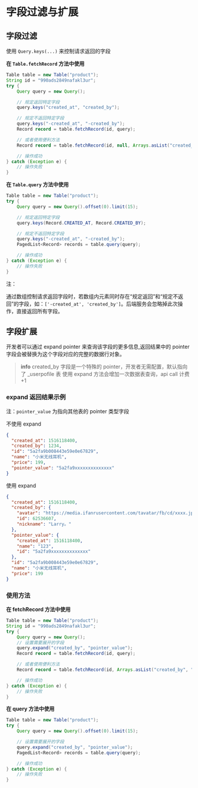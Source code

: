# 字段过滤与扩展

## 字段过滤

使用 `Query.keys(...)` 来控制请求返回的字段

**在 `Table.fetchRecord` 方法中使用**

```java
Table table = new Table("product");
String id = "990ads2849nafakl3ur";
try {
    Query query = new Query();

    // 规定返回特定字段
    query.keys("created_at", "created_by");

    // 规定不返回特定字段
    query.keys("-created_at", "-created_by");
    Record record = table.fetchRecord(id, query);

    // 或者使用便利方法
    Record record = table.fetchRecord(id, null, Arrays.asList("created_at", "created_by"));

    // 操作成功
} catch (Exception e) {
    // 操作失败
}
```

**在 `Table.query` 方法中使用**

```java
Table table = new Table("product");
try {
    Query query = new Query().offset(0).limit(15);

    // 规定返回特定字段
    query.keys(Record.CREATED_AT, Record.CREATED_BY);

    // 规定不返回特定字段
    query.keys("-created_at", "-created_by");
    PagedList<Record> records = table.query(query);

    // 操作成功
} catch (Exception e) {
    // 操作失败
}
```

<span class="attention">注：</span>

通过数组控制请求返回字段时，若数组内元素同时存在“规定返回”和“规定不返回”的字段，如：`['-created_at', 'created_by']`。后端服务会忽略掉此次操作，直接返回所有字段。

## 字段扩展

开发者可以通过 expand pointer 来查询该字段的更多信息,返回结果中的 pointer 字段会被替换为这个字段对应的完整的数据行对象。

> **info**
> created_by 字段是一个特殊的 pointer，开发者无需配置，默认指向了 _userpofile 表
> 使用 expand 方法会增加一次数据表查询，api call 计费 +1

### expand 返回结果示例

注：`pointer_value` 为指向其他表的 pointer 类型字段

不使用 expand
```json
{
  "created_at": 1516118400,
  "created_by": 1234,
  "id": "5a2fa9b008443e59e0e67829",
  "name": "小米无线耳机",
  "price": 199,
  "pointer_value": "5a2fa9xxxxxxxxxxxxxx"
}
```

使用 expand
```json
{
  "created_at": 1516118400,
  "created_by": {
    "avatar": "https://media.ifanrusercontent.com/tavatar/fb/cd/xxxx.jpg",
    "id": 62536607,
    "nickname": "Larry。"
  },
  "pointer_value": {
    "created_at": 1516118400,
    "name": "123",
    "id": "5a2fa9xxxxxxxxxxxxxx"
  },
  "id": "5a2fa9b008443e59e0e67829",
  "name": "小米无线耳机",
  "price": 199
}
```

### 使用方法

**在 fetchRecord 方法中使用**

```java
Table table = new Table("product");
String id = "990ads2849nafakl3ur";
try {
    Query query = new Query();
    // 设置需要展开的字段
    query.expand("created_by", "pointer_value");
    Record record = table.fetchRecord(id, query);

    // 或者使用便利方法
    Record record = table.fetchRecord(id, Arrays.asList("created_by", "pointer_value"), null);

    // 操作成功
} catch (Exception e) {
    // 操作失败
}
```

**在 query 方法中使用**

```java
Table table = new Table("product");
try {
    Query query = new Query().offset(0).limit(15);

    // 设置需要展开的字段
    query.expand("created_by", "pointer_value");
    PagedList<Record> records = table.query(query);

    // 操作成功
} catch (Exception e) {
    // 操作失败
}
```
